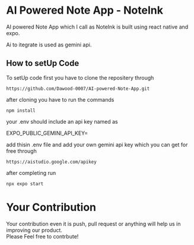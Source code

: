 # AI Powered Note App  - NoteInk  
AI powered Note App which I call as NoteInk is built using react native and expo.  
  
Ai to itegrate is used as gemini api.  
  
## How to setUp Code  
To setUp code first you have to clone the repositery through  
  
`https://github.com/Dawood-0007/AI-powered-Note-App.git`  
  
after cloning you have to run the commands  
  
`npm install`  
  
your .env should include an api key named as  
  
EXPO_PUBLIC_GEMINI_API_KEY=  
  
add thisin .env file and add your own gemini api key which you can get for free through  
  
`https://aistudio.google.com/apikey`  
  
    
after completing run  
  
`npx expo start`  
     
   
# Your Contribution  
Your contribution even it is push, pull request or anything will help us in improving our product.  
Please Feel free to contrbute!